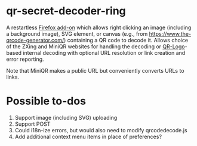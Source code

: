 # qr-secret-decoder-ring

A restartless
[Firefox add-on](https://addons.mozilla.org/en-US/firefox/addon/qr-secret-decoder-ring/)
which allows right clicking an image (including a background image),
SVG element, or canvas (e.g., from
<https://www.the-qrcode-generator.com/>) containing a QR code to decode it.
Allows choice of the ZXing and MiniQR websites for handling the decoding or
[QR-Logo](https://github.com/kaarposoft/qrlogo)-based internal decoding with
optional URL resolution or link creation and error reporting.

Note that MiniQR makes a public URL but conveniently converts URLs to links.

# Possible to-dos

1. Support image (including SVG) uploading
1. Support POST
1. Could i18n-ize errors, but would also need to modify qrcodedecode.js
1. Add additional context menu items in place of preferences?
